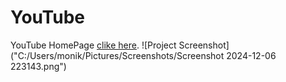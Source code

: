 # YouTube
YouTube HomePage [clike here](https://youtubehomepagmoni.netlify.app/).
![Project Screenshot]("C:/Users/monik/Pictures/Screenshots/Screenshot 2024-12-06 223143.png")
